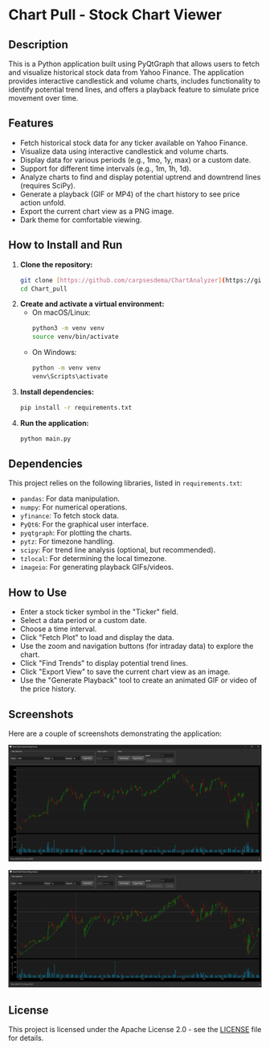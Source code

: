 # Chart Pull - Stock Chart Viewer

## Description

This is a Python application built using PyQtGraph that allows users to fetch and visualize historical stock data from Yahoo Finance. The application provides interactive candlestick and volume charts, includes functionality to identify potential trend lines, and offers a playback feature to simulate price movement over time.

## Features

* Fetch historical stock data for any ticker available on Yahoo Finance.
* Visualize data using interactive candlestick and volume charts.
* Display data for various periods (e.g., 1mo, 1y, max) or a custom date.
* Support for different time intervals (e.g., 1m, 1h, 1d).
* Analyze charts to find and display potential uptrend and downtrend lines (requires SciPy).
* Generate a playback (GIF or MP4) of the chart history to see price action unfold.
* Export the current chart view as a PNG image.
* Dark theme for comfortable viewing.

## How to Install and Run

1.  **Clone the repository:**
    ```bash
    git clone [https://github.com/carpsesdema/ChartAnalyzer](https://github.com/carpsesdema/ChartAnalyzer)
    cd Chart_pull
    ```
2.  **Create and activate a virtual environment:**
    * On macOS/Linux:
        ```bash
        python3 -m venv venv
        source venv/bin/activate
        ```
    * On Windows:
        ```bash
        python -m venv venv
        venv\Scripts\activate
        ```
3.  **Install dependencies:**
    ```bash
    pip install -r requirements.txt
    ```
4.  **Run the application:**
    ```bash
    python main.py
    ```

## Dependencies

This project relies on the following libraries, listed in `requirements.txt`:

* `pandas`: For data manipulation.
* `numpy`: For numerical operations.
* `yfinance`: To fetch stock data.
* `PyQt6`: For the graphical user interface.
* `pyqtgraph`: For plotting the charts.
* `pytz`: For timezone handling.
* `scipy`: For trend line analysis (optional, but recommended).
* `tzlocal`: For determining the local timezone.
* `imageio`: For generating playback GIFs/videos.

## How to Use

* Enter a stock ticker symbol in the "Ticker" field.
* Select a data period or a custom date.
* Choose a time interval.
* Click "Fetch Plot" to load and display the data.
* Use the zoom and navigation buttons (for intraday data) to explore the chart.
* Click "Find Trends" to display potential trend lines.
* Click "Export View" to save the current chart view as an image.
* Use the "Generate Playback" tool to create an animated GIF or video of the price history.

## Screenshots

Here are a couple of screenshots demonstrating the application:

![Main Chart View](candles.png)

![Chart with Trend Lines](trend_candles.png)

## License

This project is licensed under the Apache License 2.0 - see the [LICENSE](LICENSE) file for details.